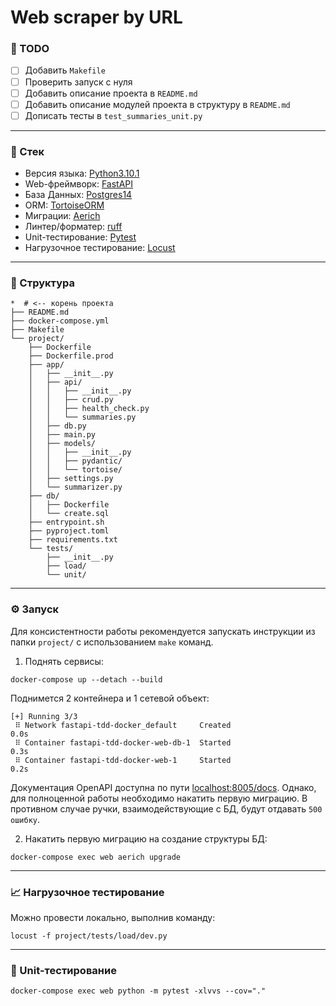 # Web scraper by URL

### :dart: TODO
- [ ] Добавить `Makefile`
- [ ] Проверить запуск с нуля
- [ ] Добавить описание проекта в `README.md`
- [ ] Добавить описание модулей проекта в структуру в `README.md`
- [ ] Дописать тесты в `test_summaries_unit.py` 

---

### :pill: Стек

- Версия языка: [Python3.10.1](https://www.python.org/downloads/release/python-3100/)
- Web-фреймворк: [FastAPI](https://fastapi.tiangolo.com/ru/)
- База Данных: [Postgres14](https://www.postgresql.org/docs/14/index.html)
- ORM: [TortoiseORM](https://tortoise.github.io/)
- Миграции: [Aerich](https://github.com/tortoise/aerich/blob/dev/README_RU.md)
- Линтер/форматер: [ruff](https://docs.astral.sh/ruff/)
- Unit-тестирование: [Pytest](https://docs.pytest.org/en/8.0.x/index.html)
- Нагрузочное тестирование: [Locust](https://locust.io/)

---

### :file_folder: Структура

```shell
*  # <-- корень проекта
├── README.md
├── docker-compose.yml
├── Makefile
└── project/
    ├── Dockerfile
    ├── Dockerfile.prod
    ├── app/
    │   ├── __init__.py
    │   ├── api/
    │   │   ├── __init__.py
    │   │   ├── crud.py
    │   │   ├── health_check.py
    │   │   └── summaries.py
    │   ├── db.py
    │   ├── main.py
    │   ├── models/
    │   │   ├── __init__.py
    │   │   ├── pydantic/
    │   │   └── tortoise/
    │   ├── settings.py
    │   └── summarizer.py
    ├── db/
    │   ├── Dockerfile
    │   └── create.sql
    ├── entrypoint.sh
    ├── pyproject.toml
    ├── requirements.txt
    └── tests/
        ├── __init__.py
        ├── load/
        └── unit/
```

---

### :gear: Запуск

Для консистентности работы рекомендуется запускать инструкции из папки `project/` с использованием `make` команд.

1. Поднять сервисы:

```shell
docker-compose up --detach --build
```

Поднимется 2 контейнера и 1 сетевой объект:

```
[+] Running 3/3
 ⠿ Network fastapi-tdd-docker_default     Created                                0.0s
 ⠿ Container fastapi-tdd-docker-web-db-1  Started                                0.3s
 ⠿ Container fastapi-tdd-docker-web-1     Started                                0.2s
```

Документация OpenAPI доступна по пути [localhost:8005/docs](http://localhost:8005/docs).
Однако, для полноценной работы необходимо накатить первую миграцию. В противном случае ручки, взаимодействующие с 
БД, будут отдавать `500 ошибку`.

2. Накатить первую миграцию на создание структуры БД:

```shell
docker-compose exec web aerich upgrade 
```

---

### :chart_with_upwards_trend: Нагрузочное тестирование

Можно провести локально, выполнив команду:

```shell
locust -f project/tests/load/dev.py
```

---

### :wrench: Unit-тестирование

```shell
docker-compose exec web python -m pytest -xlvvs --cov="." 
```
